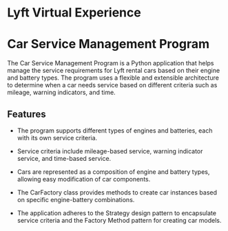 # Lyft Virtual Experience
# Car Service Management Program
The Car Service Management Program is a Python application that helps manage the service requirements for Lyft rental cars based on their engine and battery types. The program uses a flexible and extensible architecture to determine when a car needs service based on different criteria such as mileage, warning indicators, and time.

## Features
* The program supports different types of engines and batteries, each with its own service criteria.

* Service criteria include mileage-based service, warning indicator service, and time-based service.

* Cars are represented as a composition of engine and battery types, allowing easy modification of car components.

* The CarFactory class provides methods to create car instances based on specific engine-battery combinations.

* The application adheres to the Strategy design pattern to encapsulate service criteria and the Factory Method pattern for creating car models.